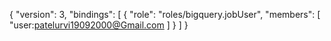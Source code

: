{
  "version": 3,
  "bindings": [
    {
      "role": "roles/bigquery.jobUser",
      "members": [
        "user:patelurvi19092000@Gmail.com
      ]
    }
  ]
}
